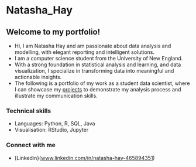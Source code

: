 # Natasha_Hay

## Welcome to my portfolio!
- Hi, I am Natasha Hay and am passionate about data analysis and modelling, with elegant reporting and intelligent solutions.
- I am a computer science student from the University of New England.
- With a strong foundation in statistical analysis and learning, and data visualization, I specialize in transforming data into meaningful and actionable insights.
- The following is a portfolio of my work as a student data scientist, where I can showcase my [projects]() to demonstrate my analysis process and illustrate my communication skills.


### Technical skills
- Languages: Python, R, SQL, Java
- Visualisation: RStudio, Jupyter


### Connect with me
- [Linkedin}(www.linkedin.com/in/natasha-hay-465894351)






